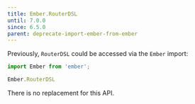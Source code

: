 ```yaml
---
title: Ember.RouterDSL
until: 7.0.0
since: 6.5.0
parent: deprecate-import-ember-from-ember
---
```



Previously, `RouterDSL` could be accessed via the `Ember` import:
```js
import Ember from 'ember';

Ember.RouterDSL
```

There is no replacement for this API.
